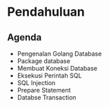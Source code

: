 # Pendahuluan

## Agenda

- Pengenalan Golang Database
- Package database
- Membuat Koneksi Database
- Eksekusi Perintah SQL
- SQL Injection
- Prepare Statement
- Databse Transaction
